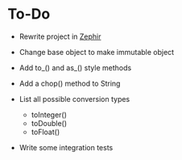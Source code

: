 # To-Do

- Rewrite project in [Zephir](https://github.com/phalcon/zephir)
- Change base object to make immutable object
- Add to_() and as_() style methods
- Add a chop() method to String
- List all possible conversion types
    - toInteger()
    - toDouble()
    - toFloat()

- Write some integration tests
